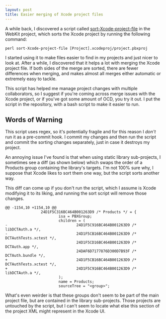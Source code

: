 ```yaml
---
layout: post
title: Easier merging of Xcode project files
---
```


A while back, I discovered a script called [sort-Xcode-project-file](https://github.com/WebKit/webkit/blob/master/Tools/Scripts/sort-Xcode-project-file) in the WebKit project, which sorts the Xcode project by running the following command:

    perl sort-Xcode-project-file [Project].xcodeproj/project.pbxproj

I started using it to make files easier to find in my projects and just nicer to look at. After a while, I discovered that it helps a lot with merging the Xcode project file. If both sides of the merge are sorted, there are fewer differences when merging, and makes almost all merges either automatic or extremely easy to tackle.

This script has helped me manage project changes with multiple collaborators, so I suggest if you're coming across merge issues with the Xcode project, or if you've got some amount of OCD, you try it out. I put the script in the repository, with a bash script to make it easier to run.

Words of Warning
----------------

This script uses regex, so it's potentially fragile and for this reason I *don't* run it as a pre-commit hook. I commit my changes and then run the script and commit the sorting changes separately, just in case it destroys my project.

An annoying issue I've found is that when using static library sub-projects, I sometimes see a diff (as shown below) which swaps the order of a Products group containing the library's targets. I'm not 100% sure why, I suppose that Xcode likes to sort them one way, but the script sorts another way.

This diff can come up if you don't run the script, which I assume is Xcode modifying it to its liking, and running the sort script will remove those changes.

    @@ -1154,10 +1154,10 @@
                    24D1F5C316BC464B001263D9 /* Products */ = {
                            isa = PBXGroup;
                            children = (
    -                               24D1F5C916BC464B001263D9 /* libDCTAuth.a */,
    -                               24D1F5CB16BC464B001263D9 /* DCTAuthTests.xctest */,
                                    24D1F5CD16BC464B001263D9 /* DCTAuth.app */,
                                    24DAF6D7177876D300D7B93F /* DCTAuth.bundle */,
    +                               24D1F5CB16BC464B001263D9 /* DCTAuthTests.xctest */,
    +                               24D1F5C916BC464B001263D9 /* libDCTAuth.a */,
                            );
                            name = Products;
                            sourceTree = "<group>";

What's even weirder is that these groups don't seem to be part of the main project file, but are contained in the library sub-projects. Those projects are untouched by the script, but I can't seem to locate what else this section of the project XML might represent in the Xcode UI.

